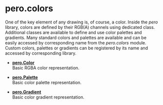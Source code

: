 # pero.colors

One of the key element of any drawing is, of course, a color. Inside the *pero* library, colors are defined by their
RGB(A) channels using dedicated class. Additional classes are available to define and use color palettes and gradients.
Many standard colors and palettes are available and can be easily accessed by corresponding name from the *pero.colors*
module. Custom colors, palettes or gradients can be registered by its name and accessed by corresponding library.

- [**pero.Color**](color.md)  
  Basic RGBA color representation.

- [**pero.Palette**](palette.md)  
  Basic color palette representation.

- [**pero.Gradient**](gradient.md)  
  Basic color gradient representation.
